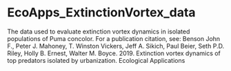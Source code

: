 # EcoApps_ExtinctionVortex_data
The data used to evaluate extinction vortex dynamics in isolated populations of Puma concolor.  For a publication citation, see:
Benson John F., Peter J. Mahoney, T. Winston Vickers, Jeff A. Sikich, Paul Beier, Seth P.D. Riley, Holly B. Ernest, Walter M. Boyce.  2019.  Extinction vortex dynamics of top predators isolated by urbanization.  Ecological Applications
